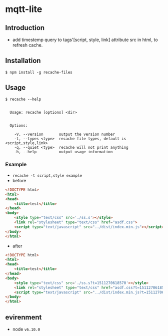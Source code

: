 # mqtt-lite

## Introduction
- add timestemp query to tags'[script, style, link] attribute src in html, to refresh cache.

## Installation
```
$ npm install -g recache-files
```

## Usage
```
$ recache --help


  Usage: recache [options] <dir>


  Options:

    -V, --version       output the version number
    -t, --types <type>  recache file types, default is <script,style,link>
    -q, --quiet <type>  recache will not print anything
    -h, --help          output usage information
```

### Example
- `recache -t script,style example`
- before
```html
<!DOCTYPE html>
<html>
<head>
    <title>test</title>
</head>
<body>
    <style type="text/css" src='./ss.s'></style>
    <link rel="stylesheet" type="text/css" href="asdf.css">
    <script type="text/javascript" src="../dist/index.min.js"></script>
</body>
</html>
```
- after
```html
<!DOCTYPE html>
<html>
<head>
    <title>test</title>
</head>
<body>
    <style type="text/css" src='./ss.s?t=1511270618570'></style>
    <link rel="stylesheet" type="text/css" href="asdf.css?t=1511270618570">
    <script type="text/javascript" src="../dist/index.min.js?t=1511270618570"></script>
</body>
</html>
```
## evirenment
- node `v6.10.0`

